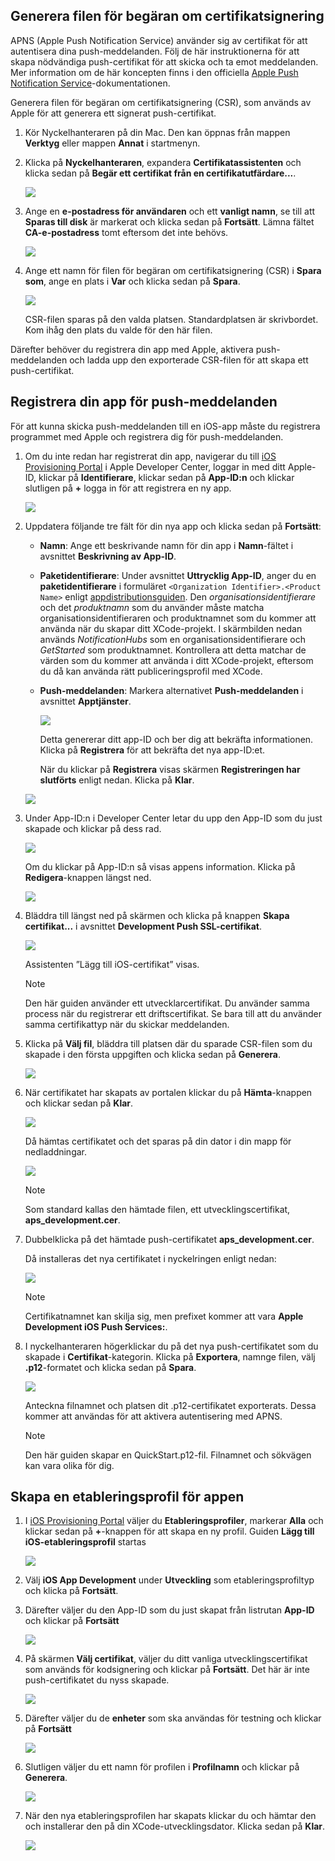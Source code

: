 

## Generera filen för begäran om certifikatsignering
APNS (Apple Push Notification Service) använder sig av certifikat för att autentisera dina push-meddelanden. Följ de här instruktionerna för att skapa nödvändiga push-certifikat för att skicka och ta emot meddelanden. Mer information om de här koncepten finns i den officiella [Apple Push Notification Service](http://go.microsoft.com/fwlink/p/?LinkId=272584)-dokumentationen.

Generera filen för begäran om certifikatsignering (CSR), som används av Apple för att generera ett signerat push-certifikat.

1. Kör Nyckelhanteraren på din Mac. Den kan öppnas från mappen **Verktyg** eller mappen **Annat** i startmenyn.
2. Klicka på **Nyckelhanteraren**, expandera **Certifikatassistenten** och klicka sedan på **Begär ett certifikat från en certifikatutfärdare...**.
   
    ![](./media/notification-hubs-enable-apple-push-notifications/notification-hubs-request-cert-from-ca.png)
3. Ange en **e-postadress för användaren** och ett **vanligt namn**, se till att **Sparas till disk** är markerat och klicka sedan på **Fortsätt**. Lämna fältet **CA-e-postadress** tomt eftersom det inte behövs.
   
    ![](./media/notification-hubs-enable-apple-push-notifications/notification-hubs-csr-info.png)
4. Ange ett namn för filen för begäran om certifikatsignering (CSR) i **Spara som**, ange en plats i **Var** och klicka sedan på **Spara**.
   
    ![](./media/notification-hubs-enable-apple-push-notifications/notification-hubs-save-csr.png)
   
    CSR-filen sparas på den valda platsen. Standardplatsen är skrivbordet. Kom ihåg den plats du valde för den här filen.

Därefter behöver du registrera din app med Apple, aktivera push-meddelanden och ladda upp den exporterade CSR-filen för att skapa ett push-certifikat.

## Registrera din app för push-meddelanden
För att kunna skicka push-meddelanden till en iOS-app måste du registrera programmet med Apple och registrera dig för push-meddelanden.  

1. Om du inte redan har registrerat din app, navigerar du till <a href="http://go.microsoft.com/fwlink/p/?LinkId=272456" target="_blank">iOS Provisioning Portal</a> i Apple Developer Center, loggar in med ditt Apple-ID, klickar på **Identifierare**, klickar sedan på **App-ID:n** och klickar slutligen på **+** logga in för att registrera en ny app.
   
    ![](./media/notification-hubs-enable-apple-push-notifications/notification-hubs-ios-appids.png)
2. Uppdatera följande tre fält för din nya app och klicka sedan på **Fortsätt**:
   
   * **Namn**: Ange ett beskrivande namn för din app i **Namn**-fältet i avsnittet **Beskrivning av App-ID**.
   * **Paketidentifierare**: Under avsnittet **Uttrycklig App-ID**, anger du en **paketidentifierare** i formuläret `<Organization Identifier>.<Product Name>` enligt [appdistributionsguiden](https://developer.apple.com/library/mac/documentation/IDEs/Conceptual/AppDistributionGuide/ConfiguringYourApp/ConfiguringYourApp.html#//apple_ref/doc/uid/TP40012582-CH28-SW8). Den *organisationsidentifierare* och det *produktnamn* som du använder måste matcha organisationsidentifieraren och produktnamnet som du kommer att använda när du skapar ditt XCode-projekt. I skärmbilden nedan används *NotificationHubs* som en organisationsidentifierare och *GetStarted* som produktnamnet. Kontrollera att detta matchar de värden som du kommer att använda i ditt XCode-projekt, eftersom du då kan använda rätt publiceringsprofil med XCode. 
   * **Push-meddelanden**: Markera alternativet **Push-meddelanden** i avsnittet **Apptjänster**.
     
     ![](./media/notification-hubs-enable-apple-push-notifications/notification-hubs-new-appid-info.png)
     
     Detta genererar ditt app-ID och ber dig att bekräfta informationen. Klicka på **Registrera** för att bekräfta det nya app-ID:et.
     
     När du klickar på **Registrera** visas skärmen **Registreringen har slutförts** enligt nedan. Klicka på **Klar**.

    ![](./media/notification-hubs-enable-apple-push-notifications/notification-hubs-appid-registration-complete.png)


1. Under App-ID:n i Developer Center letar du upp den App-ID som du just skapade och klickar på dess rad.
   
    ![](./media/notification-hubs-enable-apple-push-notifications/notification-hubs-ios-appids2.png)
   
    Om du klickar på App-ID:n så visas appens information. Klicka på **Redigera**-knappen längst ned.
   
    ![](./media/notification-hubs-enable-apple-push-notifications/notification-hubs-edit-appid.png)
2. Bläddra till längst ned på skärmen och klicka på knappen **Skapa certifikat...** i avsnittet **Development Push SSL-certifikat**.
   
    ![](./media/notification-hubs-enable-apple-push-notifications/notification-hubs-appid-create-cert.png)
   
    Assistenten ”Lägg till iOS-certifikat” visas.
   
   > [!NOTE]
   > Den här guiden använder ett utvecklarcertifikat. Du använder samma process när du registrerar ett driftscertifikat. Se bara till att du använder samma certifikattyp när du skickar meddelanden.
   > 
   > 
3. Klicka på **Välj fil**, bläddra till platsen där du sparade CSR-filen som du skapade i den första uppgiften och klicka sedan på **Generera**.
   
    ![](./media/notification-hubs-enable-apple-push-notifications/notification-hubs-appid-cert-choose-csr.png)
4. När certifikatet har skapats av portalen klickar du på **Hämta**-knappen och klickar sedan på **Klar**.
   
    ![](./media/notification-hubs-enable-apple-push-notifications/notification-hubs-appid-download-cert.png)
   
    Då hämtas certifikatet och det sparas på din dator i din mapp för nedladdningar.
   
    ![](./media/notification-hubs-enable-apple-push-notifications/notification-hubs-cert-downloaded.png)
   
   > [!NOTE]
   > Som standard kallas den hämtade filen, ett utvecklingscertifikat, **aps_development.cer**.
   > 
   > 
5. Dubbelklicka på det hämtade push-certifikatet **aps_development.cer**.
   
    Då installeras det nya certifikatet i nyckelringen enligt nedan:
   
    ![](./media/notification-hubs-enable-apple-push-notifications/notification-hubs-cert-in-keychain.png)
   
   > [!NOTE]
   > Certifikatnamnet kan skilja sig, men prefixet kommer att vara **Apple Development iOS Push Services:**.
   > 
   > 
6. I nyckelhanteraren högerklickar du på det nya push-certifikatet som du skapade i **Certifikat**-kategorin. Klicka på **Exportera**, namnge filen, välj **.p12**-formatet och klicka sedan på **Spara**.
   
    ![](./media/notification-hubs-enable-apple-push-notifications/notification-hubs-export-cert-p12.png)
   
    Anteckna filnamnet och platsen dit .p12-certifikatet exporterats. Dessa kommer att användas för att aktivera autentisering med APNS.
   
   > [!NOTE]
   > Den här guiden skapar en QuickStart.p12-fil. Filnamnet och sökvägen kan vara olika för dig.
   > 
   > 

## Skapa en etableringsprofil för appen
1. I <a href="http://go.microsoft.com/fwlink/p/?LinkId=272456" target="_blank">iOS Provisioning Portal</a> väljer du **Etableringsprofiler**, markerar **Alla** och klickar sedan på **+**-knappen för att skapa en ny profil. Guiden **Lägg till iOS-etableringsprofil** startas
   
    ![](./media/notification-hubs-enable-apple-push-notifications/notification-hubs-new-provisioning-profile.png)
2. Välj **iOS App Development** under **Utveckling** som etableringsprofiltyp och klicka på **Fortsätt**. 
3. Därefter väljer du den App-ID som du just skapat från listrutan **App-ID** och klickar på **Fortsätt**
   
    ![](./media/notification-hubs-enable-apple-push-notifications/notification-hubs-select-appid-for-provisioning.png)
4. På skärmen **Välj certifikat**, väljer du ditt vanliga utvecklingscertifikat som används för kodsignering och klickar på **Fortsätt**. Det här är inte push-certifikatet du nyss skapade.
   
    ![](./media/notification-hubs-enable-apple-push-notifications/notification-hubs-provisioning-select-cert.png)
5. Därefter väljer du de **enheter** som ska användas för testning och klickar på **Fortsätt**
   
    ![](./media/notification-hubs-enable-apple-push-notifications/notification-hubs-provisioning-select-devices.png)
6. Slutligen väljer du ett namn för profilen i **Profilnamn** och klickar på **Generera**.
   
    ![](./media/notification-hubs-enable-apple-push-notifications/notification-hubs-provisioning-name-profile.png)
7. När den nya etableringsprofilen har skapats klickar du och hämtar den och installerar den på din XCode-utvecklingsdator. Klicka sedan på **Klar**.
   
    ![](./media/notification-hubs-enable-apple-push-notifications/notification-hubs-provisioning-profile-ready.png)

<!--HONumber=sep16_HO1-->



